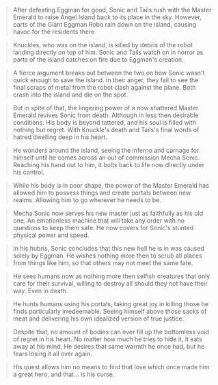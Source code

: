 >After defeating Eggman for good, Sonic and Tails rush with the Master Emerald to raise Angel Island back to its place in the sky. However, parts of the Giant Eggman Robo rain down on the island, causing havoc for the residents there

>Knuckles, who was on the island, is killed by debris of the robot landing directly on top of him. Sonic and Tails watch on in horror as parts of the island catches on fire due to Eggman's creation.

>A fierce argument breaks out between the two on how Sonic wasn't quick enough to save the island. In their anger, they fail to see the final scraps of metal from the robot clash against the plane. Both crash into the island and die on the spot.

>But in spite of that, the lingering power of a now shattered Master Emerald revives Sonic from death. Although in less then desirable conditions. His body is beyond tattered, and his soul is filled with nothing but regret. With Knuckle's death and Tails's final words of hatred dwelling deep in his heart.

>He wonders around the island, seeing the inferno and carnage for himself until he comes across an out of commission Mecha Sonic. Reaching his hand out to him, it bolts back to life now directly under his control.

>While his body is in poor shape, the power of the Master Emerald has allowed him to possess things and create portals between new realms. Allowing him to go wherever he needs to be.

>Mecha Sonic now serves his new master just as faithfully as his old one. An emotionless machine that will take any order with no questions to keep them safe. He now covers for Sonic's stunted physical power and speed.

>In his hubris, Sonic concludes that this new hell he is in was caused solely by Eggman. He wishes nothing more then to scrub all places from things like him, so that others may not meet the same fate.

>He sees humans now as nothing more then selfish creatures that only care for their survival, willing to destroy all should they not have their way. Even in death.

>He hunts humans using his portals, taking great joy in killing those he finds particularly irredeemable. Seeing himself above those sacks of meat and delivering his own idealized version of true justice.

>Despite that, no amount of bodies can ever fill up the bottomless void of regret in his heart. No matter how much he tries to hide it, it eats away at his mind. He desires that same warmth he once had, but he fears losing it all over again.

>His quest allows him no means to find that love which once made him a great hero, and that... is his curse.